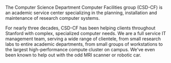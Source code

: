 The Computer Science Department Computer Facilities group (CSD-CF) is an academic service center specializing in the planning, installation and maintenance of research computer systems.

For nearly three decades, CSD-CF has been helping clients throughout Stanford with complex, specialized computer needs. We are a full service IT management team, serving a wide range of clientele, from small research labs to entire academic departments, from small groups of workstations to the largest high-performance compute cluster on campus. We've even been known to help out with the odd MRI scanner or robotic car.

<!--

**Here are some ideas to get you started:**

🙋‍♀️ A short introduction - what is your organization all about?
🌈 Contribution guidelines - how can the community get involved?
👩‍💻 Useful resources - where can the community find your docs? Is there anything else the community should know?
🍿 Fun facts - what does your team eat for breakfast?
🧙 Remember, you can do mighty things with the power of [Markdown](https://docs.github.com/github/writing-on-github/getting-started-with-writing-and-formatting-on-github/basic-writing-and-formatting-syntax)
-->

